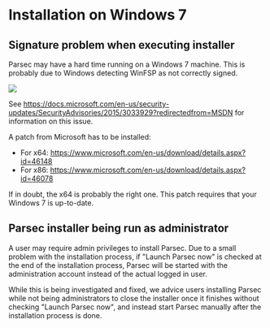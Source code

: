 # Installation on Windows 7

## Signature problem when executing installer

Parsec may have a hard time running on a Windows 7 machine. This is probably due to Windows detecting WinFSP as not correctly signed.

![](https://i.ibb.co/6wGfbFz/winfsp-win7.png)

See https://docs.microsoft.com/en-us/security-updates/SecurityAdvisories/2015/3033929?redirectedfrom=MSDN for information on this issue.

A patch from Microsoft has to be installed:
- For x64: https://www.microsoft.com/en-us/download/details.aspx?id=46148
- For x86: https://www.microsoft.com/en-us/download/details.aspx?id=46078

If in doubt, the x64 is probably the right one. This patch requires that your Windows 7 is up-to-date.

## Parsec installer being run as administrator

A user may require admin privileges to install Parsec. Due to a small problem with the installation process, if "Launch Parsec now" is checked at the end of the installation process, Parsec will be started with the administration account instead of the actual logged in user.

While this is being investigated and fixed, we advice users installing Parsec while not being administrators to close the installer once it finishes without checking "Launch Parsec now", and instead start Parsec manually after the installation process is done.
